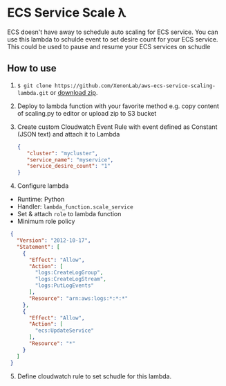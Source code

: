 # ECS Service Scale λ

ECS doesn't have away to schedule auto scaling for ECS service. You can use this lambda to schulde event to set desire count for your ECS service.
This could be used to pause and resume your ECS services on schudle

## How to use
1. `$ git clone https://github.com/XenonLab/aws-ecs-service-scaling-lambda.git` or [download zip](https://github.com/XenonLab/aws-ecs-service-scaling-lambda/archive/master.zip).
2. Deploy to lambda function with your favorite method e.g. copy content of scaling.py to editor or upload zip to S3 bucket
3. Create custom Cloudwatch Event Rule with event defined as Constant (JSON text) and attach it to Lambda
    ```json
    {
       "cluster": "mycluster",
       "service_name": "myservice",
       "service_desire_count": "1"
    }
    ```

4. Configure lambda
  * Runtime: Python
  * Handler: `lambda_function.scale_service`
  * Set & attach `role` to lambda function
  * Minimum role policy
   ```json
    {
      "Version": "2012-10-17",
      "Statement": [
        {
          "Effect": "Allow",
          "Action": [
            "logs:CreateLogGroup",
            "logs:CreateLogStream",
            "logs:PutLogEvents"
          ],
          "Resource": "arn:aws:logs:*:*:*"
        },
        {
          "Effect": "Allow",
          "Action": [
            "ecs:UpdateService"
          ],
          "Resource": "*"
        }
      ]
    }
```

5. Define cloudwatch rule to set schudle for this lambda.



